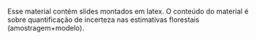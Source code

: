 Esse material contém slides montados em latex.
O conteúdo do material é sobre quantificação de incerteza nas estimativas florestais (amostragem+modelo).
